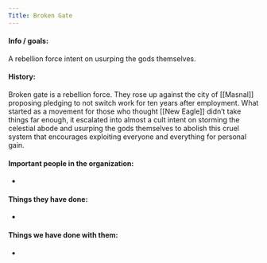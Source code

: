 ```yaml
---
Title: Broken Gate
---
```

#### Info / goals:
A rebellion force intent on usurping the gods themselves.

#### History:
Broken gate is a rebellion force. They rose up against the city of [[Masnal]] proposing pledging to not switch work for ten years after employment. What started as a movement for those who thought [[New Eagle]] didn’t take things far enough, it escalated into almost a cult intent on storming the celestial abode and usurping the gods themselves to abolish this cruel system that encourages exploiting everyone and everything for personal gain.

#### Important people in the organization:
* 


#### Things they have done:
* 

#### Things we have done with them:
 *